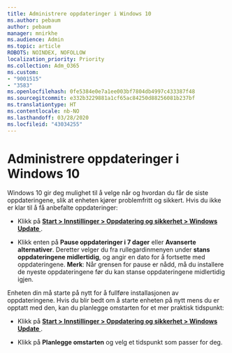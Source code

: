 ```yaml
---
title: Administrere oppdateringer i Windows 10
ms.author: pebaum
author: pebaum
manager: mnirkhe
ms.audience: Admin
ms.topic: article
ROBOTS: NOINDEX, NOFOLLOW
localization_priority: Priority
ms.collection: Adm_O365
ms.custom:
- "9001515"
- "3583"
ms.openlocfilehash: 0fe5384e0e7a1ee003bf7804db4997c433387f48
ms.sourcegitcommit: e332b3229881a1cf65ac84250d88256081b237bf
ms.translationtype: HT
ms.contentlocale: nb-NO
ms.lasthandoff: 03/28/2020
ms.locfileid: "43034255"
---
```

# <a name="manage-updates-in-windows-10"></a>Administrere oppdateringer i Windows 10

Windows 10 gir deg mulighet til å velge når og hvordan du får de siste oppdateringene, slik at enheten kjører problemfritt og sikkert. Hvis du ikke er klar til å få anbefalte oppdateringer:

- Klikk på **[Start > Innstillinger > Oppdatering og sikkerhet > Windows Update ](ms-settings:windowsupdate)**.

- Klikk enten på **Pause oppdateringer i 7 dager** eller **Avanserte alternativer**. Deretter velger du fra rullegardinmenyen under **stans oppdateringene midlertidig**, og angir en dato for å fortsette med oppdateringene. **Merk**: Når grensen for pause er nådd, må du installere de nyeste oppdateringene før du kan stanse oppdateringene midlertidig igjen.

Enheten din må starte på nytt for å fullføre installasjonen av oppdateringene. Hvis du blir bedt om å starte enheten på nytt mens du er opptatt med den, kan du planlegge omstarten for et mer praktisk tidspunkt:

- Klikk på **[Start > Innstillinger > Oppdatering og sikkerhet > Windows Update ](ms-settings:windowsupdate)**.

- Klikk på **Planlegge omstarten** og velg et tidspunkt som passer for deg.
